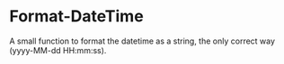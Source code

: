 # Format-DateTime
A small function to format the datetime as a string, the only correct way (yyyy-MM-dd HH:mm:ss). 
